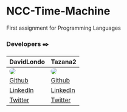 # NCC-Time-Machine
First assignment for Programming Languages



### **Developers** ✒️
| **DavidLondo** | **Tazana2** |
| --- | --- |
| <a href="https://github.com/DavidLondo"><img style="border-radius: 50%" src="https://github.com/DavidLondo.png?size=40"></a> | <a href="https://github.com/Tazana2"><img style="border-radius: 50%" src="https://github.com/Tazana2.png?size=70"></a> |
| [Github](https://github.com/DavidLondo) | [Github](https://github.com/Tazana2) |
| [LinkedIn](https://www.linkedin.com/in/daniel-santana-meza-199351268/) | [LinkedIn](https://www.linkedin.com/in/daniel-santana-meza-199351268/) |
| [Twitter](https://twitter.com/Daniel270639?s=20) | [Twitter](https://twitter.com/Daniel270639?s=20) |
#
